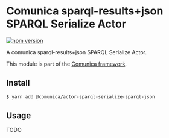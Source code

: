 # Comunica sparql-results+json SPARQL Serialize Actor

[![npm version](https://badge.fury.io/js/%40comunica%2Factor-sparql-serialize-sparql-json.svg)](https://www.npmjs.com/package/@comunica/actor-sparql-serialize-sparql-json)

A comunica sparql-results+json SPARQL Serialize Actor.

This module is part of the [Comunica framework](https://github.com/comunica/comunica).

## Install

```bash
$ yarn add @comunica/actor-sparql-serialize-sparql-json
```

## Usage

TODO
